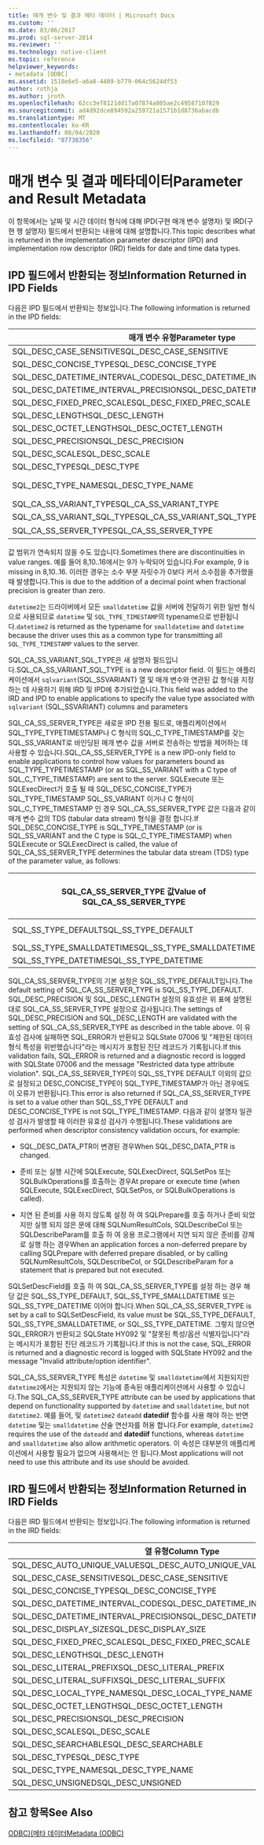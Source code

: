 ```yaml
---
title: 매개 변수 및 결과 메타 데이터 | Microsoft Docs
ms.custom: ''
ms.date: 03/06/2017
ms.prod: sql-server-2014
ms.reviewer: ''
ms.technology: native-client
ms.topic: reference
helpviewer_keywords:
- metadata [ODBC]
ms.assetid: 1518e6e5-a6a8-4489-b779-064c5624df53
author: rothja
ms.author: jroth
ms.openlocfilehash: 62cc3ef8121dd17a07874a805ae2c49587107829
ms.sourcegitcommit: ad4d92dce894592a259721a1571b1d8736abacdb
ms.translationtype: MT
ms.contentlocale: ko-KR
ms.lasthandoff: 08/04/2020
ms.locfileid: "87738356"
---
```

# <a name="parameter-and-result-metadata"></a><span data-ttu-id="1f0b7-102">매개 변수 및 결과 메타데이터</span><span class="sxs-lookup"><span data-stu-id="1f0b7-102">Parameter and Result Metadata</span></span>
  <span data-ttu-id="1f0b7-103">이 항목에서는 날짜 및 시간 데이터 형식에 대해 IPD(구현 매개 변수 설명자) 및 IRD(구현 행 설명자) 필드에서 반환되는 내용에 대해 설명합니다.</span><span class="sxs-lookup"><span data-stu-id="1f0b7-103">This topic describes what is returned in the implementation parameter descriptor (IPD) and implementation row descriptor (IRD) fields for date and time data types.</span></span>  
  
## <a name="information-returned-in-ipd-fields"></a><span data-ttu-id="1f0b7-104">IPD 필드에서 반환되는 정보</span><span class="sxs-lookup"><span data-stu-id="1f0b7-104">Information Returned in IPD Fields</span></span>  
 <span data-ttu-id="1f0b7-105">다음은 IPD 필드에서 반환되는 정보입니다.</span><span class="sxs-lookup"><span data-stu-id="1f0b7-105">The following information is returned in the IPD fields:</span></span>  
  
|<span data-ttu-id="1f0b7-106">매개 변수 유형</span><span class="sxs-lookup"><span data-stu-id="1f0b7-106">Parameter type</span></span>|<span data-ttu-id="1f0b7-107">date</span><span class="sxs-lookup"><span data-stu-id="1f0b7-107">date</span></span>|<span data-ttu-id="1f0b7-108">time</span><span class="sxs-lookup"><span data-stu-id="1f0b7-108">time</span></span>|<span data-ttu-id="1f0b7-109">smalldatetime</span><span class="sxs-lookup"><span data-stu-id="1f0b7-109">smalldatetime</span></span>|<span data-ttu-id="1f0b7-110">Datetime</span><span class="sxs-lookup"><span data-stu-id="1f0b7-110">datetime</span></span>|<span data-ttu-id="1f0b7-111">datetime2</span><span class="sxs-lookup"><span data-stu-id="1f0b7-111">datetime2</span></span>|<span data-ttu-id="1f0b7-112">datetimeoffset</span><span class="sxs-lookup"><span data-stu-id="1f0b7-112">datetimeoffset</span></span>|  
|--------------------|----------|----------|-------------------|--------------|---------------|--------------------|  
|<span data-ttu-id="1f0b7-113">SQL_DESC_CASE_SENSITIVE</span><span class="sxs-lookup"><span data-stu-id="1f0b7-113">SQL_DESC_CASE_SENSITIVE</span></span>|<span data-ttu-id="1f0b7-114">SQL_FALSE</span><span class="sxs-lookup"><span data-stu-id="1f0b7-114">SQL_FALSE</span></span>|<span data-ttu-id="1f0b7-115">SQL_FALSE</span><span class="sxs-lookup"><span data-stu-id="1f0b7-115">SQL_FALSE</span></span>|<span data-ttu-id="1f0b7-116">SQL_FALSE</span><span class="sxs-lookup"><span data-stu-id="1f0b7-116">SQL_FALSE</span></span>|<span data-ttu-id="1f0b7-117">SQL_FALSE</span><span class="sxs-lookup"><span data-stu-id="1f0b7-117">SQL_FALSE</span></span>|<span data-ttu-id="1f0b7-118">SQL_FALSE</span><span class="sxs-lookup"><span data-stu-id="1f0b7-118">SQL_FALSE</span></span>|<span data-ttu-id="1f0b7-119">SQL_FALSE</span><span class="sxs-lookup"><span data-stu-id="1f0b7-119">SQL_FALSE</span></span>|  
|<span data-ttu-id="1f0b7-120">SQL_DESC_CONCISE_TYPE</span><span class="sxs-lookup"><span data-stu-id="1f0b7-120">SQL_DESC_CONCISE_TYPE</span></span>|<span data-ttu-id="1f0b7-121">SQL_TYPE_DATE</span><span class="sxs-lookup"><span data-stu-id="1f0b7-121">SQL_TYPE_DATE</span></span>|<span data-ttu-id="1f0b7-122">SQL_SS_TIME2</span><span class="sxs-lookup"><span data-stu-id="1f0b7-122">SQL_SS_TIME2</span></span>|<span data-ttu-id="1f0b7-123">SQL_TYPE_TIMESTAMP</span><span class="sxs-lookup"><span data-stu-id="1f0b7-123">SQL_TYPE_TIMESTAMP</span></span>|<span data-ttu-id="1f0b7-124">SQL_TYPE_TIMESTAMP</span><span class="sxs-lookup"><span data-stu-id="1f0b7-124">SQL_TYPE_TIMESTAMP</span></span>|<span data-ttu-id="1f0b7-125">SQL_TYPE_TIMESTAMP</span><span class="sxs-lookup"><span data-stu-id="1f0b7-125">SQL_TYPE_TIMESTAMP</span></span>|<span data-ttu-id="1f0b7-126">SQL_SS_TIMESTAMPOFFSET</span><span class="sxs-lookup"><span data-stu-id="1f0b7-126">SQL_SS_TIMESTAMPOFFSET</span></span>|  
|<span data-ttu-id="1f0b7-127">SQL_DESC_DATETIME_INTERVAL_CODE</span><span class="sxs-lookup"><span data-stu-id="1f0b7-127">SQL_DESC_DATETIME_INTERVAL_CODE</span></span>|<span data-ttu-id="1f0b7-128">SQL_CODE_DATE</span><span class="sxs-lookup"><span data-stu-id="1f0b7-128">SQL_CODE_DATE</span></span>|<span data-ttu-id="1f0b7-129">0</span><span class="sxs-lookup"><span data-stu-id="1f0b7-129">0</span></span>|<span data-ttu-id="1f0b7-130">SQL_CODE_TIMESTAMP</span><span class="sxs-lookup"><span data-stu-id="1f0b7-130">SQL_CODE_TIMESTAMP</span></span>|<span data-ttu-id="1f0b7-131">SQL_CODE_TIMESTAMP</span><span class="sxs-lookup"><span data-stu-id="1f0b7-131">SQL_CODE_TIMESTAMP</span></span>|<span data-ttu-id="1f0b7-132">SQL_CODE_TIMESTAMP</span><span class="sxs-lookup"><span data-stu-id="1f0b7-132">SQL_CODE_TIMESTAMP</span></span>|<span data-ttu-id="1f0b7-133">0</span><span class="sxs-lookup"><span data-stu-id="1f0b7-133">0</span></span>|  
|<span data-ttu-id="1f0b7-134">SQL_DESC_DATETIME_INTERVAL_PRECISION</span><span class="sxs-lookup"><span data-stu-id="1f0b7-134">SQL_DESC_DATETIME_INTERVAL_PRECISION</span></span>|<span data-ttu-id="1f0b7-135">10</span><span class="sxs-lookup"><span data-stu-id="1f0b7-135">10</span></span>|<span data-ttu-id="1f0b7-136">8, 10 ... 16</span><span class="sxs-lookup"><span data-stu-id="1f0b7-136">8,10..16</span></span>|<span data-ttu-id="1f0b7-137">16</span><span class="sxs-lookup"><span data-stu-id="1f0b7-137">16</span></span>|<span data-ttu-id="1f0b7-138">23</span><span class="sxs-lookup"><span data-stu-id="1f0b7-138">23</span></span>|<span data-ttu-id="1f0b7-139">19, 21..27</span><span class="sxs-lookup"><span data-stu-id="1f0b7-139">19, 21..27</span></span>|<span data-ttu-id="1f0b7-140">26, 28..34</span><span class="sxs-lookup"><span data-stu-id="1f0b7-140">26, 28..34</span></span>|  
|<span data-ttu-id="1f0b7-141">SQL_DESC_FIXED_PREC_SCALE</span><span class="sxs-lookup"><span data-stu-id="1f0b7-141">SQL_DESC_FIXED_PREC_SCALE</span></span>|<span data-ttu-id="1f0b7-142">SQL_FALSE</span><span class="sxs-lookup"><span data-stu-id="1f0b7-142">SQL_FALSE</span></span>|<span data-ttu-id="1f0b7-143">SQL_FALSE</span><span class="sxs-lookup"><span data-stu-id="1f0b7-143">SQL_FALSE</span></span>|<span data-ttu-id="1f0b7-144">SQL_FALSE</span><span class="sxs-lookup"><span data-stu-id="1f0b7-144">SQL_FALSE</span></span>|<span data-ttu-id="1f0b7-145">SQL_FALSE</span><span class="sxs-lookup"><span data-stu-id="1f0b7-145">SQL_FALSE</span></span>|<span data-ttu-id="1f0b7-146">SQL_FALSE</span><span class="sxs-lookup"><span data-stu-id="1f0b7-146">SQL_FALSE</span></span>|<span data-ttu-id="1f0b7-147">SQL_FALSE</span><span class="sxs-lookup"><span data-stu-id="1f0b7-147">SQL_FALSE</span></span>|  
|<span data-ttu-id="1f0b7-148">SQL_DESC_LENGTH</span><span class="sxs-lookup"><span data-stu-id="1f0b7-148">SQL_DESC_LENGTH</span></span>|<span data-ttu-id="1f0b7-149">10</span><span class="sxs-lookup"><span data-stu-id="1f0b7-149">10</span></span>|<span data-ttu-id="1f0b7-150">8, 10 ... 16</span><span class="sxs-lookup"><span data-stu-id="1f0b7-150">8,10..16</span></span>|<span data-ttu-id="1f0b7-151">16</span><span class="sxs-lookup"><span data-stu-id="1f0b7-151">16</span></span>|<span data-ttu-id="1f0b7-152">23</span><span class="sxs-lookup"><span data-stu-id="1f0b7-152">23</span></span>|<span data-ttu-id="1f0b7-153">19, 21..27</span><span class="sxs-lookup"><span data-stu-id="1f0b7-153">19, 21..27</span></span>|<span data-ttu-id="1f0b7-154">26, 28..34</span><span class="sxs-lookup"><span data-stu-id="1f0b7-154">26, 28..34</span></span>|  
|<span data-ttu-id="1f0b7-155">SQL_DESC_OCTET_LENGTH</span><span class="sxs-lookup"><span data-stu-id="1f0b7-155">SQL_DESC_OCTET_LENGTH</span></span>|<span data-ttu-id="1f0b7-156">6</span><span class="sxs-lookup"><span data-stu-id="1f0b7-156">6</span></span>|<span data-ttu-id="1f0b7-157">12</span><span class="sxs-lookup"><span data-stu-id="1f0b7-157">12</span></span>|<span data-ttu-id="1f0b7-158">4</span><span class="sxs-lookup"><span data-stu-id="1f0b7-158">4</span></span>|<span data-ttu-id="1f0b7-159">8</span><span class="sxs-lookup"><span data-stu-id="1f0b7-159">8</span></span>|<span data-ttu-id="1f0b7-160">16</span><span class="sxs-lookup"><span data-stu-id="1f0b7-160">16</span></span>|<span data-ttu-id="1f0b7-161">20</span><span class="sxs-lookup"><span data-stu-id="1f0b7-161">20</span></span>|  
|<span data-ttu-id="1f0b7-162">SQL_DESC_PRECISION</span><span class="sxs-lookup"><span data-stu-id="1f0b7-162">SQL_DESC_PRECISION</span></span>|<span data-ttu-id="1f0b7-163">0</span><span class="sxs-lookup"><span data-stu-id="1f0b7-163">0</span></span>|<span data-ttu-id="1f0b7-164">0..7</span><span class="sxs-lookup"><span data-stu-id="1f0b7-164">0..7</span></span>|<span data-ttu-id="1f0b7-165">0</span><span class="sxs-lookup"><span data-stu-id="1f0b7-165">0</span></span>|<span data-ttu-id="1f0b7-166">3</span><span class="sxs-lookup"><span data-stu-id="1f0b7-166">3</span></span>|<span data-ttu-id="1f0b7-167">0..7</span><span class="sxs-lookup"><span data-stu-id="1f0b7-167">0..7</span></span>|<span data-ttu-id="1f0b7-168">0..7</span><span class="sxs-lookup"><span data-stu-id="1f0b7-168">0..7</span></span>|  
|<span data-ttu-id="1f0b7-169">SQL_DESC_SCALE</span><span class="sxs-lookup"><span data-stu-id="1f0b7-169">SQL_DESC_SCALE</span></span>|<span data-ttu-id="1f0b7-170">0</span><span class="sxs-lookup"><span data-stu-id="1f0b7-170">0</span></span>|<span data-ttu-id="1f0b7-171">0..7</span><span class="sxs-lookup"><span data-stu-id="1f0b7-171">0..7</span></span>|<span data-ttu-id="1f0b7-172">0</span><span class="sxs-lookup"><span data-stu-id="1f0b7-172">0</span></span>|<span data-ttu-id="1f0b7-173">3</span><span class="sxs-lookup"><span data-stu-id="1f0b7-173">3</span></span>|<span data-ttu-id="1f0b7-174">0..7</span><span class="sxs-lookup"><span data-stu-id="1f0b7-174">0..7</span></span>|<span data-ttu-id="1f0b7-175">0..7</span><span class="sxs-lookup"><span data-stu-id="1f0b7-175">0..7</span></span>|  
|<span data-ttu-id="1f0b7-176">SQL_DESC_TYPE</span><span class="sxs-lookup"><span data-stu-id="1f0b7-176">SQL_DESC_TYPE</span></span>|<span data-ttu-id="1f0b7-177">SQL_TYPE_DATE</span><span class="sxs-lookup"><span data-stu-id="1f0b7-177">SQL_TYPE_DATE</span></span>|<span data-ttu-id="1f0b7-178">SQL_SS_TYPE_TIME2</span><span class="sxs-lookup"><span data-stu-id="1f0b7-178">SQL_SS_TYPE_TIME2</span></span>|<span data-ttu-id="1f0b7-179">SQL_DATETIME</span><span class="sxs-lookup"><span data-stu-id="1f0b7-179">SQL_DATETIME</span></span>|<span data-ttu-id="1f0b7-180">SQL_DATETIME</span><span class="sxs-lookup"><span data-stu-id="1f0b7-180">SQL_DATETIME</span></span>|<span data-ttu-id="1f0b7-181">SQL_DATETIME</span><span class="sxs-lookup"><span data-stu-id="1f0b7-181">SQL_DATETIME</span></span>|<span data-ttu-id="1f0b7-182">SQL_SS_TIMESTAMPOFFSET</span><span class="sxs-lookup"><span data-stu-id="1f0b7-182">SQL_SS_TIMESTAMPOFFSET</span></span>|  
|<span data-ttu-id="1f0b7-183">SQL_DESC_TYPE_NAME</span><span class="sxs-lookup"><span data-stu-id="1f0b7-183">SQL_DESC_TYPE_NAME</span></span>|`date`|`time`|<span data-ttu-id="1f0b7-184">IRD의 `smalldatetime`, IPD의 `datetime2`</span><span class="sxs-lookup"><span data-stu-id="1f0b7-184">`smalldatetime` in IRD, `datetime2` in IPD</span></span>|<span data-ttu-id="1f0b7-185">IRD의 `datetime`, IPD의 `datetime2`</span><span class="sxs-lookup"><span data-stu-id="1f0b7-185">`datetime` in IRD, `datetime2` in IPD</span></span>|`datetime2`|<span data-ttu-id="1f0b7-186">datetimeoffset</span><span class="sxs-lookup"><span data-stu-id="1f0b7-186">datetimeoffset</span></span>|  
|<span data-ttu-id="1f0b7-187">SQL_CA_SS_VARIANT_TYPE</span><span class="sxs-lookup"><span data-stu-id="1f0b7-187">SQL_CA_SS_VARIANT_TYPE</span></span>|<span data-ttu-id="1f0b7-188">SQL_C_TYPE_DATE</span><span class="sxs-lookup"><span data-stu-id="1f0b7-188">SQL_C_TYPE_DATE</span></span>|<span data-ttu-id="1f0b7-189">SQL_C_TYPE_BINARY</span><span class="sxs-lookup"><span data-stu-id="1f0b7-189">SQL_C_TYPE_BINARY</span></span>|<span data-ttu-id="1f0b7-190">SQL_C_TYPE_TIMESTAMP</span><span class="sxs-lookup"><span data-stu-id="1f0b7-190">SQL_C_TYPE_TIMESTAMP</span></span>|<span data-ttu-id="1f0b7-191">SQL_C_TYPE_TIMESTAMP</span><span class="sxs-lookup"><span data-stu-id="1f0b7-191">SQL_C_TYPE_TIMESTAMP</span></span>|<span data-ttu-id="1f0b7-192">SQL_C_TYPE_TIMESTAMP</span><span class="sxs-lookup"><span data-stu-id="1f0b7-192">SQL_C_TYPE_TIMESTAMP</span></span>|<span data-ttu-id="1f0b7-193">SQL_C_TYPE_BINARY</span><span class="sxs-lookup"><span data-stu-id="1f0b7-193">SQL_C_TYPE_BINARY</span></span>|  
|<span data-ttu-id="1f0b7-194">SQL_CA_SS_VARIANT_SQL_TYPE</span><span class="sxs-lookup"><span data-stu-id="1f0b7-194">SQL_CA_SS_VARIANT_SQL_TYPE</span></span>|<span data-ttu-id="1f0b7-195">SQL_TYPE_DATE</span><span class="sxs-lookup"><span data-stu-id="1f0b7-195">SQL_TYPE_DATE</span></span>|<span data-ttu-id="1f0b7-196">SQL_SS_TIME2</span><span class="sxs-lookup"><span data-stu-id="1f0b7-196">SQL_SS_TIME2</span></span>|<span data-ttu-id="1f0b7-197">SQL_TYPE_TIMESTAMP</span><span class="sxs-lookup"><span data-stu-id="1f0b7-197">SQL_TYPE_TIMESTAMP</span></span>|<span data-ttu-id="1f0b7-198">SQL_TYPE_TIMESTAMP</span><span class="sxs-lookup"><span data-stu-id="1f0b7-198">SQL_TYPE_TIMESTAMP</span></span>|<span data-ttu-id="1f0b7-199">SQL_TYPE_TIMESTAMP</span><span class="sxs-lookup"><span data-stu-id="1f0b7-199">SQL_TYPE_TIMESTAMP</span></span>|<span data-ttu-id="1f0b7-200">SQL_SS_TIMESTAMPOFFSET</span><span class="sxs-lookup"><span data-stu-id="1f0b7-200">SQL_SS_TIMESTAMPOFFSET</span></span>|  
|<span data-ttu-id="1f0b7-201">SQL_CA_SS_SERVER_TYPE</span><span class="sxs-lookup"><span data-stu-id="1f0b7-201">SQL_CA_SS_SERVER_TYPE</span></span>|<span data-ttu-id="1f0b7-202">해당 없음</span><span class="sxs-lookup"><span data-stu-id="1f0b7-202">N/A</span></span>|<span data-ttu-id="1f0b7-203">해당 없음</span><span class="sxs-lookup"><span data-stu-id="1f0b7-203">N/A</span></span>|<span data-ttu-id="1f0b7-204">SQL_SS_TYPE_SMALLDATETIME</span><span class="sxs-lookup"><span data-stu-id="1f0b7-204">SQL_SS_TYPE_SMALLDATETIME</span></span>|<span data-ttu-id="1f0b7-205">SQL_SS_TYPE_DATETIME</span><span class="sxs-lookup"><span data-stu-id="1f0b7-205">SQL_SS_TYPE_DATETIME</span></span>|<span data-ttu-id="1f0b7-206">SQL_SS_TYPE_DEFAULT</span><span class="sxs-lookup"><span data-stu-id="1f0b7-206">SQL_SS_TYPE_DEFAULT</span></span>|<span data-ttu-id="1f0b7-207">해당 없음</span><span class="sxs-lookup"><span data-stu-id="1f0b7-207">N/A</span></span>|  
  
 <span data-ttu-id="1f0b7-208">값 범위가 연속되지 않을 수도 있습니다.</span><span class="sxs-lookup"><span data-stu-id="1f0b7-208">Sometimes there are discontinuities in value ranges.</span></span> <span data-ttu-id="1f0b7-209">예를 들어 8,10..16에서는 9가 누락되어 있습니다.</span><span class="sxs-lookup"><span data-stu-id="1f0b7-209">For example, 9 is missing in 8,10..16.</span></span> <span data-ttu-id="1f0b7-210">이러한 경우는 소수 부분 자릿수가 0보다 커서 소수점을 추가했을 때 발생합니다.</span><span class="sxs-lookup"><span data-stu-id="1f0b7-210">This is due to the addition of a decimal point when fractional precision is greater than zero.</span></span>  
  
 <span data-ttu-id="1f0b7-211">`datetime2`는 드라이버에서 모든 `smalldatetime` 값을 서버에 전달하기 위한 일반 형식으로 사용되므로 `datetime` 및 `SQL_TYPE_TIMESTAMP`의 typename으로 반환됩니다.</span><span class="sxs-lookup"><span data-stu-id="1f0b7-211">`datetime2` is returned as the typename for `smalldatetime` and `datetime` because the driver uses this as a common type for transmitting all `SQL_TYPE_TIMESTAMP` values to the server.</span></span>  
  
 <span data-ttu-id="1f0b7-212">SQL_CA_SS_VARIANT_SQL_TYPE은 새 설명자 필드입니다.</span><span class="sxs-lookup"><span data-stu-id="1f0b7-212">SQL_CA_SS_VARIANT_SQL_TYPE is a new descriptor field.</span></span> <span data-ttu-id="1f0b7-213">이 필드는 애플리케이션에서 `sqlvariant`(SQL_SSVARIANT) 열 및 매개 변수와 연관된 값 형식을 지정하는 데 사용하기 위해 IRD 및 IPD에 추가되었습니다.</span><span class="sxs-lookup"><span data-stu-id="1f0b7-213">This field was added to the IRD and IPD to enable applications to specify the value type associated with `sqlvariant` (SQL_SSVARIANT) columns and parameters</span></span>  
  
 <span data-ttu-id="1f0b7-214">SQL_CA_SS_SERVER_TYPE은 새로운 IPD 전용 필드로, 애플리케이션에서 SQL_TYPE_TYPETIMESTAMP나 C 형식의 SQL_C_TYPE_TIMESTAMP를 갖는 SQL_SS_VARIANT로 바인딩된 매개 변수 값을 서버로 전송하는 방법을 제어하는 데 사용할 수 있습니다.</span><span class="sxs-lookup"><span data-stu-id="1f0b7-214">SQL_CA_SS_SERVER_TYPE is a new IPD-only field to enable applications to control how values for parameters bound as SQL_TYPE_TYPETIMESTAMP (or as SQL_SS_VARIANT with a C type of SQL_C_TYPE_TIMESTAMP) are sent to the server.</span></span> <span data-ttu-id="1f0b7-215">SQLExecute 또는 SQLExecDirect가 호출 될 때 SQL_DESC_CONCISE_TYPE가 SQL_TYPE_TIMESTAMP SQL_SS_VARIANT 이거나 C 형식이 SQL_C_TYPE_TIMESTAMP 인 경우 SQL_CA_SS_SERVER_TYPE 값은 다음과 같이 매개 변수 값의 TDS (tabular data stream) 형식을 결정 합니다.</span><span class="sxs-lookup"><span data-stu-id="1f0b7-215">If SQL_DESC_CONCISE_TYPE is SQL_TYPE_TIMESTAMP (or is SQL_SS_VARIANT and the C type is SQL_C_TYPE_TIMESTAMP) when SQLExecute or SQLExecDirect is called, the value of SQL_CA_SS_SERVER_TYPE determines the tabular data stream (TDS) type of the parameter value, as follows:</span></span>  
  
|<span data-ttu-id="1f0b7-216">SQL_CA_SS_SERVER_TYPE 값</span><span class="sxs-lookup"><span data-stu-id="1f0b7-216">Value of SQL_CA_SS_SERVER_TYPE</span></span>|<span data-ttu-id="1f0b7-217">SQL_DESC_PRECISION에 대한 유효한 값</span><span class="sxs-lookup"><span data-stu-id="1f0b7-217">Valid values for SQL_DESC_PRECISION</span></span>|<span data-ttu-id="1f0b7-218">SQL_DESC_LENGTH에 대한 유효한 값</span><span class="sxs-lookup"><span data-stu-id="1f0b7-218">Valid values for SQL_DESC_LENGTH</span></span>|<span data-ttu-id="1f0b7-219">TDS 유형</span><span class="sxs-lookup"><span data-stu-id="1f0b7-219">TDS type</span></span>|  
|----------------------------------------|-------------------------------------------|----------------------------------------|--------------|  
|<span data-ttu-id="1f0b7-220">SQL_SS_TYPE_DEFAULT</span><span class="sxs-lookup"><span data-stu-id="1f0b7-220">SQL_SS_TYPE_DEFAULT</span></span>|<span data-ttu-id="1f0b7-221">0..7</span><span class="sxs-lookup"><span data-stu-id="1f0b7-221">0..7</span></span>|<span data-ttu-id="1f0b7-222">19, 21..27</span><span class="sxs-lookup"><span data-stu-id="1f0b7-222">19, 21..27</span></span>|`datetime2`|  
|<span data-ttu-id="1f0b7-223">SQL_SS_TYPE_SMALLDATETIME</span><span class="sxs-lookup"><span data-stu-id="1f0b7-223">SQL_SS_TYPE_SMALLDATETIME</span></span>|<span data-ttu-id="1f0b7-224">0</span><span class="sxs-lookup"><span data-stu-id="1f0b7-224">0</span></span>|<span data-ttu-id="1f0b7-225">19</span><span class="sxs-lookup"><span data-stu-id="1f0b7-225">19</span></span>|`smalldatetime`|  
|<span data-ttu-id="1f0b7-226">SQL_SS_TYPE_DATETIME</span><span class="sxs-lookup"><span data-stu-id="1f0b7-226">SQL_SS_TYPE_DATETIME</span></span>|<span data-ttu-id="1f0b7-227">3</span><span class="sxs-lookup"><span data-stu-id="1f0b7-227">3</span></span>|<span data-ttu-id="1f0b7-228">23</span><span class="sxs-lookup"><span data-stu-id="1f0b7-228">23</span></span>|`datetime`|  
  
 <span data-ttu-id="1f0b7-229">SQL_CA_SS_SERVER_TYPE의 기본 설정은 SQL_SS_TYPE_DEFAULT입니다.</span><span class="sxs-lookup"><span data-stu-id="1f0b7-229">The default setting of SQL_CA_SS_SERVER_TYPE is SQL_SS_TYPE_DEFAULT.</span></span> <span data-ttu-id="1f0b7-230">SQL_DESC_PRECISION 및 SQL_DESC_LENGTH 설정의 유효성은 위 표에 설명된 대로 SQL_CA_SS_SERVER_TYPE 설정으로 검사됩니다.</span><span class="sxs-lookup"><span data-stu-id="1f0b7-230">The settings of SQL_DESC_PRECISION and SQL_DESC_LENGTH are validated with the setting of SQL_CA_SS_SERVER_TYPE as described in the table above.</span></span> <span data-ttu-id="1f0b7-231">이 유효성 검사에 실패하면 SQL_ERROR가 반환되고 SQLState 07006 및 "제한된 데이터 형식 특성을 위반했습니다"라는 메시지가 포함된 진단 레코드가 기록됩니다.</span><span class="sxs-lookup"><span data-stu-id="1f0b7-231">If this validation fails, SQL_ERROR is returned and a diagnostic record is logged with SQLState 07006 and the message "Restricted data type attribute violation".</span></span> <span data-ttu-id="1f0b7-232">SQL_CA_SS_SERVER_TYPE이 SQL_SS_TYPE DEFAULT 이외의 값으로 설정되고 DESC_CONCISE_TYPE이 SQL_TYPE_TIMESTAMP가 아닌 경우에도 이 오류가 반환됩니다.</span><span class="sxs-lookup"><span data-stu-id="1f0b7-232">This error is also returned if SQL_CA_SS_SERVER_TYPE is set to a value other than SQL_SS_TYPE DEFAULT and DESC_CONCISE_TYPE is not SQL_TYPE_TIMESTAMP.</span></span> <span data-ttu-id="1f0b7-233">다음과 같이 설명자 일관성 검사가 발생할 때 이러한 유효성 검사가 수행됩니다.</span><span class="sxs-lookup"><span data-stu-id="1f0b7-233">These validations are performed when descriptor consistency validation occurs, for example:</span></span>  
  
-   <span data-ttu-id="1f0b7-234">SQL_DESC_DATA_PTR이 변경된 경우</span><span class="sxs-lookup"><span data-stu-id="1f0b7-234">When SQL_DESC_DATA_PTR is changed.</span></span>  
  
-   <span data-ttu-id="1f0b7-235">준비 또는 실행 시간에 SQLExecute, SQLExecDirect, SQLSetPos 또는 SQLBulkOperations를 호출하는 경우</span><span class="sxs-lookup"><span data-stu-id="1f0b7-235">At prepare or execute time (when SQLExecute, SQLExecDirect, SQLSetPos, or SQLBulkOperations is called).</span></span>  
  
-   <span data-ttu-id="1f0b7-236">지연 된 준비를 사용 하지 않도록 설정 하 여 SQLPrepare를 호출 하거나 준비 되었지만 실행 되지 않은 문에 대해 SQLNumResultCols, SQLDescribeCol 또는 SQLDescribeParam를 호출 하 여 응용 프로그램에서 지연 되지 않은 준비를 강제로 실행 하는 경우</span><span class="sxs-lookup"><span data-stu-id="1f0b7-236">When an application forces a non-deferred prepare by calling SQLPrepare with deferred prepare disabled, or by calling SQLNumResultCols, SQLDescribeCol, or SQLDescribeParam for a statement that is prepared but not executed.</span></span>  
  
 <span data-ttu-id="1f0b7-237">SQLSetDescField를 호출 하 여 SQL_CA_SS_SERVER_TYPE를 설정 하는 경우 해당 값은 SQL_SS_TYPE_DEFAULT, SQL_SS_TYPE_SMALLDATETIME 또는 SQL_SS_TYPE_DATETIME 이어야 합니다.</span><span class="sxs-lookup"><span data-stu-id="1f0b7-237">When SQL_CA_SS_SERVER_TYPE is set by a call to SQLSetDescField, its value must be SQL_SS_TYPE_DEFAULT, SQL_SS_TYPE_SMALLDATETIME, or SQL_SS_TYPE_DATETIME.</span></span> <span data-ttu-id="1f0b7-238">그렇지 않으면 SQL_ERROR가 반환되고 SQLState HY092 및 "잘못된 특성/옵션 식별자입니다"라는 메시지가 포함된 진단 레코드가 기록됩니다.</span><span class="sxs-lookup"><span data-stu-id="1f0b7-238">If this is not the case, SQL_ERROR is returned and a diagnostic record is logged with SQLState HY092 and the message "Invalid attribute/option identifier".</span></span>  
  
 <span data-ttu-id="1f0b7-239">SQL_CA_SS_SERVER_TYPE 특성은 `datetime` 및 `smalldatetime`에서 지원되지만 `datetime2`에서는 지원되지 않는 기능에 종속된 애플리케이션에서 사용할 수 있습니다.</span><span class="sxs-lookup"><span data-stu-id="1f0b7-239">The SQL_CA_SS_SERVER_TYPE attribute can be used by applications that depend on functionality supported by `datetime` and `smalldatetime`, but not `datetime2`.</span></span> <span data-ttu-id="1f0b7-240">예를 들어, 및 `datetime2` `dateadd` **datediif** 함수를 사용 해야 하는 반면 `datetime` 및는 `smalldatetime` 산술 연산자를 허용 합니다.</span><span class="sxs-lookup"><span data-stu-id="1f0b7-240">For example, `datetime2` requires the use of the `dateadd` and **datediif** functions, whereas `datetime` and `smalldatetime` also allow arithmetic operators.</span></span> <span data-ttu-id="1f0b7-241">이 속성은 대부분의 애플리케이션에서 사용할 필요가 없으며 사용해서는 안 됩니다.</span><span class="sxs-lookup"><span data-stu-id="1f0b7-241">Most applications will not need to use this attribute and its use should be avoided.</span></span>  
  
## <a name="information-returned-in-ird-fields"></a><span data-ttu-id="1f0b7-242">IRD 필드에서 반환되는 정보</span><span class="sxs-lookup"><span data-stu-id="1f0b7-242">Information Returned in IRD Fields</span></span>  
 <span data-ttu-id="1f0b7-243">다음은 IRD 필드에서 반환되는 정보입니다.</span><span class="sxs-lookup"><span data-stu-id="1f0b7-243">The following information is returned in the IRD fields:</span></span>  
  
|<span data-ttu-id="1f0b7-244">열 유형</span><span class="sxs-lookup"><span data-stu-id="1f0b7-244">Column Type</span></span>|<span data-ttu-id="1f0b7-245">date</span><span class="sxs-lookup"><span data-stu-id="1f0b7-245">date</span></span>|<span data-ttu-id="1f0b7-246">time</span><span class="sxs-lookup"><span data-stu-id="1f0b7-246">time</span></span>|<span data-ttu-id="1f0b7-247">smalldatetime</span><span class="sxs-lookup"><span data-stu-id="1f0b7-247">smalldatetime</span></span>|<span data-ttu-id="1f0b7-248">Datetime</span><span class="sxs-lookup"><span data-stu-id="1f0b7-248">datetime</span></span>|<span data-ttu-id="1f0b7-249">datetime2</span><span class="sxs-lookup"><span data-stu-id="1f0b7-249">datetime2</span></span>|<span data-ttu-id="1f0b7-250">datetimeoffset</span><span class="sxs-lookup"><span data-stu-id="1f0b7-250">datetimeoffset</span></span>|  
|-----------------|----------|----------|-------------------|--------------|---------------|--------------------|  
|<span data-ttu-id="1f0b7-251">SQL_DESC_AUTO_UNIQUE_VALUE</span><span class="sxs-lookup"><span data-stu-id="1f0b7-251">SQL_DESC_AUTO_UNIQUE_VALUE</span></span>|<span data-ttu-id="1f0b7-252">SQL_FALSE</span><span class="sxs-lookup"><span data-stu-id="1f0b7-252">SQL_FALSE</span></span>|<span data-ttu-id="1f0b7-253">SQL_FALSE</span><span class="sxs-lookup"><span data-stu-id="1f0b7-253">SQL_FALSE</span></span>|<span data-ttu-id="1f0b7-254">SQL_FALSE</span><span class="sxs-lookup"><span data-stu-id="1f0b7-254">SQL_FALSE</span></span>|<span data-ttu-id="1f0b7-255">SQL_FALSE</span><span class="sxs-lookup"><span data-stu-id="1f0b7-255">SQL_FALSE</span></span>|<span data-ttu-id="1f0b7-256">SQL_FALSE</span><span class="sxs-lookup"><span data-stu-id="1f0b7-256">SQL_FALSE</span></span>|<span data-ttu-id="1f0b7-257">SQL_FALSE</span><span class="sxs-lookup"><span data-stu-id="1f0b7-257">SQL_FALSE</span></span>|  
|<span data-ttu-id="1f0b7-258">SQL_DESC_CASE_SENSITIVE</span><span class="sxs-lookup"><span data-stu-id="1f0b7-258">SQL_DESC_CASE_SENSITIVE</span></span>|<span data-ttu-id="1f0b7-259">SQL_FALSE</span><span class="sxs-lookup"><span data-stu-id="1f0b7-259">SQL_FALSE</span></span>|<span data-ttu-id="1f0b7-260">SQL_FALSE</span><span class="sxs-lookup"><span data-stu-id="1f0b7-260">SQL_FALSE</span></span>|<span data-ttu-id="1f0b7-261">SQL_FALSE</span><span class="sxs-lookup"><span data-stu-id="1f0b7-261">SQL_FALSE</span></span>|<span data-ttu-id="1f0b7-262">SQL_FALSE</span><span class="sxs-lookup"><span data-stu-id="1f0b7-262">SQL_FALSE</span></span>|<span data-ttu-id="1f0b7-263">SQL_FALSE</span><span class="sxs-lookup"><span data-stu-id="1f0b7-263">SQL_FALSE</span></span>|<span data-ttu-id="1f0b7-264">SQL_FALSE</span><span class="sxs-lookup"><span data-stu-id="1f0b7-264">SQL_FALSE</span></span>|  
|<span data-ttu-id="1f0b7-265">SQL_DESC_CONCISE_TYPE</span><span class="sxs-lookup"><span data-stu-id="1f0b7-265">SQL_DESC_CONCISE_TYPE</span></span>|<span data-ttu-id="1f0b7-266">SQL_TYPE_DATE</span><span class="sxs-lookup"><span data-stu-id="1f0b7-266">SQL_TYPE_DATE</span></span>|<span data-ttu-id="1f0b7-267">SQL_SS_TIME2</span><span class="sxs-lookup"><span data-stu-id="1f0b7-267">SQL_SS_TIME2</span></span>|<span data-ttu-id="1f0b7-268">SQL_TYPE_TIMESTAMP</span><span class="sxs-lookup"><span data-stu-id="1f0b7-268">SQL_TYPE_TIMESTAMP</span></span>|<span data-ttu-id="1f0b7-269">SQL_TYPE_TIMESTAMP</span><span class="sxs-lookup"><span data-stu-id="1f0b7-269">SQL_TYPE_TIMESTAMP</span></span>|<span data-ttu-id="1f0b7-270">SQL_TYPE_TIMESTAMP</span><span class="sxs-lookup"><span data-stu-id="1f0b7-270">SQL_TYPE_TIMESTAMP</span></span>|<span data-ttu-id="1f0b7-271">SQL_SS_TIMESTAMPOFFSET</span><span class="sxs-lookup"><span data-stu-id="1f0b7-271">SQL_SS_TIMESTAMPOFFSET</span></span>|  
|<span data-ttu-id="1f0b7-272">SQL_DESC_DATETIME_INTERVAL_CODE</span><span class="sxs-lookup"><span data-stu-id="1f0b7-272">SQL_DESC_DATETIME_INTERVAL_CODE</span></span>|<span data-ttu-id="1f0b7-273">SQL_CODE_DATE</span><span class="sxs-lookup"><span data-stu-id="1f0b7-273">SQL_CODE_DATE</span></span>|<span data-ttu-id="1f0b7-274">0</span><span class="sxs-lookup"><span data-stu-id="1f0b7-274">0</span></span>|<span data-ttu-id="1f0b7-275">SQL_CODE_TIMESTAMP</span><span class="sxs-lookup"><span data-stu-id="1f0b7-275">SQL_CODE_TIMESTAMP</span></span>|<span data-ttu-id="1f0b7-276">SQL_CODE_TIMESTAMP</span><span class="sxs-lookup"><span data-stu-id="1f0b7-276">SQL_CODE_TIMESTAMP</span></span>|<span data-ttu-id="1f0b7-277">SQL_CODE_TIMESTAMP</span><span class="sxs-lookup"><span data-stu-id="1f0b7-277">SQL_CODE_TIMESTAMP</span></span>|<span data-ttu-id="1f0b7-278">0</span><span class="sxs-lookup"><span data-stu-id="1f0b7-278">0</span></span>|  
|<span data-ttu-id="1f0b7-279">SQL_DESC_DATETIME_INTERVAL_PRECISION</span><span class="sxs-lookup"><span data-stu-id="1f0b7-279">SQL_DESC_DATETIME_INTERVAL_PRECISION</span></span>|<span data-ttu-id="1f0b7-280">10</span><span class="sxs-lookup"><span data-stu-id="1f0b7-280">10</span></span>|<span data-ttu-id="1f0b7-281">8, 10 ... 16</span><span class="sxs-lookup"><span data-stu-id="1f0b7-281">8,10..16</span></span>|<span data-ttu-id="1f0b7-282">16</span><span class="sxs-lookup"><span data-stu-id="1f0b7-282">16</span></span>|<span data-ttu-id="1f0b7-283">23</span><span class="sxs-lookup"><span data-stu-id="1f0b7-283">23</span></span>|<span data-ttu-id="1f0b7-284">19, 21..27</span><span class="sxs-lookup"><span data-stu-id="1f0b7-284">19, 21..27</span></span>|<span data-ttu-id="1f0b7-285">26, 28..34</span><span class="sxs-lookup"><span data-stu-id="1f0b7-285">26, 28..34</span></span>|  
|<span data-ttu-id="1f0b7-286">SQL_DESC_DISPLAY_SIZE</span><span class="sxs-lookup"><span data-stu-id="1f0b7-286">SQL_DESC_DISPLAY_SIZE</span></span>|<span data-ttu-id="1f0b7-287">10</span><span class="sxs-lookup"><span data-stu-id="1f0b7-287">10</span></span>|<span data-ttu-id="1f0b7-288">8, 10 ... 16</span><span class="sxs-lookup"><span data-stu-id="1f0b7-288">8,10..16</span></span>|<span data-ttu-id="1f0b7-289">16</span><span class="sxs-lookup"><span data-stu-id="1f0b7-289">16</span></span>|<span data-ttu-id="1f0b7-290">23</span><span class="sxs-lookup"><span data-stu-id="1f0b7-290">23</span></span>|<span data-ttu-id="1f0b7-291">19, 21..27</span><span class="sxs-lookup"><span data-stu-id="1f0b7-291">19, 21..27</span></span>|<span data-ttu-id="1f0b7-292">26, 28..34</span><span class="sxs-lookup"><span data-stu-id="1f0b7-292">26, 28..34</span></span>|  
|<span data-ttu-id="1f0b7-293">SQL_DESC_FIXED_PREC_SCALE</span><span class="sxs-lookup"><span data-stu-id="1f0b7-293">SQL_DESC_FIXED_PREC_SCALE</span></span>|<span data-ttu-id="1f0b7-294">SQL_FALSE</span><span class="sxs-lookup"><span data-stu-id="1f0b7-294">SQL_FALSE</span></span>|<span data-ttu-id="1f0b7-295">SQL_FALSE</span><span class="sxs-lookup"><span data-stu-id="1f0b7-295">SQL_FALSE</span></span>|<span data-ttu-id="1f0b7-296">SQL_FALSE</span><span class="sxs-lookup"><span data-stu-id="1f0b7-296">SQL_FALSE</span></span>|<span data-ttu-id="1f0b7-297">SQL_FALSE</span><span class="sxs-lookup"><span data-stu-id="1f0b7-297">SQL_FALSE</span></span>|<span data-ttu-id="1f0b7-298">SQL_FALSE</span><span class="sxs-lookup"><span data-stu-id="1f0b7-298">SQL_FALSE</span></span>|<span data-ttu-id="1f0b7-299">SQL_FALSE</span><span class="sxs-lookup"><span data-stu-id="1f0b7-299">SQL_FALSE</span></span>|  
|<span data-ttu-id="1f0b7-300">SQL_DESC_LENGTH</span><span class="sxs-lookup"><span data-stu-id="1f0b7-300">SQL_DESC_LENGTH</span></span>|<span data-ttu-id="1f0b7-301">10</span><span class="sxs-lookup"><span data-stu-id="1f0b7-301">10</span></span>|<span data-ttu-id="1f0b7-302">8, 10 ... 16</span><span class="sxs-lookup"><span data-stu-id="1f0b7-302">8,10..16</span></span>|<span data-ttu-id="1f0b7-303">16</span><span class="sxs-lookup"><span data-stu-id="1f0b7-303">16</span></span>|<span data-ttu-id="1f0b7-304">2</span><span class="sxs-lookup"><span data-stu-id="1f0b7-304">2</span></span>|<span data-ttu-id="1f0b7-305">19, 21..27</span><span class="sxs-lookup"><span data-stu-id="1f0b7-305">19, 21..27</span></span>|<span data-ttu-id="1f0b7-306">26, 28..34</span><span class="sxs-lookup"><span data-stu-id="1f0b7-306">26, 28..34</span></span>|  
|<span data-ttu-id="1f0b7-307">SQL_DESC_LITERAL_PREFIX</span><span class="sxs-lookup"><span data-stu-id="1f0b7-307">SQL_DESC_LITERAL_PREFIX</span></span>|<span data-ttu-id="1f0b7-308">'</span><span class="sxs-lookup"><span data-stu-id="1f0b7-308">'</span></span>|<span data-ttu-id="1f0b7-309">'</span><span class="sxs-lookup"><span data-stu-id="1f0b7-309">'</span></span>|<span data-ttu-id="1f0b7-310">'</span><span class="sxs-lookup"><span data-stu-id="1f0b7-310">'</span></span>|<span data-ttu-id="1f0b7-311">'</span><span class="sxs-lookup"><span data-stu-id="1f0b7-311">'</span></span>|<span data-ttu-id="1f0b7-312">'</span><span class="sxs-lookup"><span data-stu-id="1f0b7-312">'</span></span>|<span data-ttu-id="1f0b7-313">'</span><span class="sxs-lookup"><span data-stu-id="1f0b7-313">'</span></span>|  
|<span data-ttu-id="1f0b7-314">SQL_DESC_LITERAL_SUFFIX</span><span class="sxs-lookup"><span data-stu-id="1f0b7-314">SQL_DESC_LITERAL_SUFFIX</span></span>|<span data-ttu-id="1f0b7-315">'</span><span class="sxs-lookup"><span data-stu-id="1f0b7-315">'</span></span>|<span data-ttu-id="1f0b7-316">'</span><span class="sxs-lookup"><span data-stu-id="1f0b7-316">'</span></span>|<span data-ttu-id="1f0b7-317">'</span><span class="sxs-lookup"><span data-stu-id="1f0b7-317">'</span></span>|<span data-ttu-id="1f0b7-318">'</span><span class="sxs-lookup"><span data-stu-id="1f0b7-318">'</span></span>|<span data-ttu-id="1f0b7-319">'</span><span class="sxs-lookup"><span data-stu-id="1f0b7-319">'</span></span>|<span data-ttu-id="1f0b7-320">'</span><span class="sxs-lookup"><span data-stu-id="1f0b7-320">'</span></span>|  
|<span data-ttu-id="1f0b7-321">SQL_DESC_LOCAL_TYPE_NAME</span><span class="sxs-lookup"><span data-stu-id="1f0b7-321">SQL_DESC_LOCAL_TYPE_NAME</span></span>|`date`|`time`|`smalldatetime`|`datetime`|`datetime2`|<span data-ttu-id="1f0b7-322">datetimeoffset</span><span class="sxs-lookup"><span data-stu-id="1f0b7-322">datetimeoffset</span></span>|  
|<span data-ttu-id="1f0b7-323">SQL_DESC_OCTET_LENGTH</span><span class="sxs-lookup"><span data-stu-id="1f0b7-323">SQL_DESC_OCTET_LENGTH</span></span>|<span data-ttu-id="1f0b7-324">6</span><span class="sxs-lookup"><span data-stu-id="1f0b7-324">6</span></span>|<span data-ttu-id="1f0b7-325">12</span><span class="sxs-lookup"><span data-stu-id="1f0b7-325">12</span></span>|<span data-ttu-id="1f0b7-326">4</span><span class="sxs-lookup"><span data-stu-id="1f0b7-326">4</span></span>|<span data-ttu-id="1f0b7-327">8</span><span class="sxs-lookup"><span data-stu-id="1f0b7-327">8</span></span>|<span data-ttu-id="1f0b7-328">16</span><span class="sxs-lookup"><span data-stu-id="1f0b7-328">16</span></span>|<span data-ttu-id="1f0b7-329">20</span><span class="sxs-lookup"><span data-stu-id="1f0b7-329">20</span></span>|  
|<span data-ttu-id="1f0b7-330">SQL_DESC_PRECISION</span><span class="sxs-lookup"><span data-stu-id="1f0b7-330">SQL_DESC_PRECISION</span></span>|<span data-ttu-id="1f0b7-331">0</span><span class="sxs-lookup"><span data-stu-id="1f0b7-331">0</span></span>|<span data-ttu-id="1f0b7-332">0..7</span><span class="sxs-lookup"><span data-stu-id="1f0b7-332">0..7</span></span>|<span data-ttu-id="1f0b7-333">0</span><span class="sxs-lookup"><span data-stu-id="1f0b7-333">0</span></span>|<span data-ttu-id="1f0b7-334">3</span><span class="sxs-lookup"><span data-stu-id="1f0b7-334">3</span></span>|<span data-ttu-id="1f0b7-335">0..7</span><span class="sxs-lookup"><span data-stu-id="1f0b7-335">0..7</span></span>|<span data-ttu-id="1f0b7-336">0..7</span><span class="sxs-lookup"><span data-stu-id="1f0b7-336">0..7</span></span>|  
|<span data-ttu-id="1f0b7-337">SQL_DESC_SCALE</span><span class="sxs-lookup"><span data-stu-id="1f0b7-337">SQL_DESC_SCALE</span></span>|<span data-ttu-id="1f0b7-338">0</span><span class="sxs-lookup"><span data-stu-id="1f0b7-338">0</span></span>|<span data-ttu-id="1f0b7-339">0..7</span><span class="sxs-lookup"><span data-stu-id="1f0b7-339">0..7</span></span>|<span data-ttu-id="1f0b7-340">0</span><span class="sxs-lookup"><span data-stu-id="1f0b7-340">0</span></span>|<span data-ttu-id="1f0b7-341">3</span><span class="sxs-lookup"><span data-stu-id="1f0b7-341">3</span></span>|<span data-ttu-id="1f0b7-342">0..7</span><span class="sxs-lookup"><span data-stu-id="1f0b7-342">0..7</span></span>|<span data-ttu-id="1f0b7-343">0..7</span><span class="sxs-lookup"><span data-stu-id="1f0b7-343">0..7</span></span>|  
|<span data-ttu-id="1f0b7-344">SQL_DESC_SEARCHABLE</span><span class="sxs-lookup"><span data-stu-id="1f0b7-344">SQL_DESC_SEARCHABLE</span></span>|<span data-ttu-id="1f0b7-345">SQL_PRED_SEARCHABLE</span><span class="sxs-lookup"><span data-stu-id="1f0b7-345">SQL_PRED_SEARCHABLE</span></span>|<span data-ttu-id="1f0b7-346">SQL_PRED_SEARCHABLE</span><span class="sxs-lookup"><span data-stu-id="1f0b7-346">SQL_PRED_SEARCHABLE</span></span>|<span data-ttu-id="1f0b7-347">SQL_PRED_SEARCHABLE</span><span class="sxs-lookup"><span data-stu-id="1f0b7-347">SQL_PRED_SEARCHABLE</span></span>|<span data-ttu-id="1f0b7-348">SQL_PRED_SEARCHABLE</span><span class="sxs-lookup"><span data-stu-id="1f0b7-348">SQL_PRED_SEARCHABLE</span></span>|<span data-ttu-id="1f0b7-349">SQL_PRED_SEARCHABLE</span><span class="sxs-lookup"><span data-stu-id="1f0b7-349">SQL_PRED_SEARCHABLE</span></span>|<span data-ttu-id="1f0b7-350">SQL_PRED_SEARCHABLE</span><span class="sxs-lookup"><span data-stu-id="1f0b7-350">SQL_PRED_SEARCHABLE</span></span>|  
|<span data-ttu-id="1f0b7-351">SQL_DESC_TYPE</span><span class="sxs-lookup"><span data-stu-id="1f0b7-351">SQL_DESC_TYPE</span></span>|<span data-ttu-id="1f0b7-352">SQL_DATETIME</span><span class="sxs-lookup"><span data-stu-id="1f0b7-352">SQL_DATETIME</span></span>|<span data-ttu-id="1f0b7-353">SQL_SS_TIME2</span><span class="sxs-lookup"><span data-stu-id="1f0b7-353">SQL_SS_TIME2</span></span>|<span data-ttu-id="1f0b7-354">SQL_DATETIME</span><span class="sxs-lookup"><span data-stu-id="1f0b7-354">SQL_DATETIME</span></span>|<span data-ttu-id="1f0b7-355">SQL_DATETIME</span><span class="sxs-lookup"><span data-stu-id="1f0b7-355">SQL_DATETIME</span></span>|<span data-ttu-id="1f0b7-356">SQL_DATETIME</span><span class="sxs-lookup"><span data-stu-id="1f0b7-356">SQL_DATETIME</span></span>|<span data-ttu-id="1f0b7-357">SQL_SS_TIMESTAMPOFFSET</span><span class="sxs-lookup"><span data-stu-id="1f0b7-357">SQL_SS_TIMESTAMPOFFSET</span></span>|  
|<span data-ttu-id="1f0b7-358">SQL_DESC_TYPE_NAME</span><span class="sxs-lookup"><span data-stu-id="1f0b7-358">SQL_DESC_TYPE_NAME</span></span>|`date`|`time`|`smalldatetime`|`datetime`|`datetime2`|<span data-ttu-id="1f0b7-359">datetimeoffset</span><span class="sxs-lookup"><span data-stu-id="1f0b7-359">datetimeoffset</span></span>|  
|<span data-ttu-id="1f0b7-360">SQL_DESC_UNSIGNED</span><span class="sxs-lookup"><span data-stu-id="1f0b7-360">SQL_DESC_UNSIGNED</span></span>|<span data-ttu-id="1f0b7-361">SQL_TRUE</span><span class="sxs-lookup"><span data-stu-id="1f0b7-361">SQL_TRUE</span></span>|<span data-ttu-id="1f0b7-362">SQL_TRUE</span><span class="sxs-lookup"><span data-stu-id="1f0b7-362">SQL_TRUE</span></span>|<span data-ttu-id="1f0b7-363">SQL_TRUE</span><span class="sxs-lookup"><span data-stu-id="1f0b7-363">SQL_TRUE</span></span>|<span data-ttu-id="1f0b7-364">SQL_TRUE</span><span class="sxs-lookup"><span data-stu-id="1f0b7-364">SQL_TRUE</span></span>|<span data-ttu-id="1f0b7-365">SQL_TRUE</span><span class="sxs-lookup"><span data-stu-id="1f0b7-365">SQL_TRUE</span></span>|<span data-ttu-id="1f0b7-366">SQL_TRUE</span><span class="sxs-lookup"><span data-stu-id="1f0b7-366">SQL_TRUE</span></span>|  
  
## <a name="see-also"></a><span data-ttu-id="1f0b7-367">참고 항목</span><span class="sxs-lookup"><span data-stu-id="1f0b7-367">See Also</span></span>  
 [<span data-ttu-id="1f0b7-368">ODBC&#41;&#40;메타 데이터</span><span class="sxs-lookup"><span data-stu-id="1f0b7-368">Metadata &#40;ODBC&#41;</span></span>](../../database-engine/dev-guide/metadata-odbc.md)  
  
  
